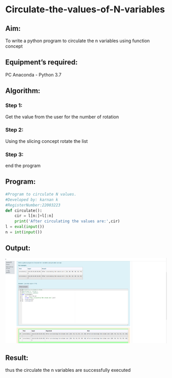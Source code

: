 # Circulate-the-values-of-N-variables
## Aim:
To write a python program to circulate the n variables using function concept
## Equipment’s required:
PC
Anaconda - Python 3.7
## Algorithm:  
### Step 1: 
Get the value from the user for the number of rotation
### Step 2: 
Using the slicing concept rotate the list
### Step 3: 
end the program
## Program:
```python
#Program to circulate N values.
#Developed by: karnan k
#RegisterNumber:22003223
def circulate():
    cir = l[n:]+l[:n]
    print('After circulating the values are:',cir)
l = eval(input())
n = int(input()) 
```
## Output:
![output](cir.png)
## Result:
thus the circulate the n variables are successfully executed
